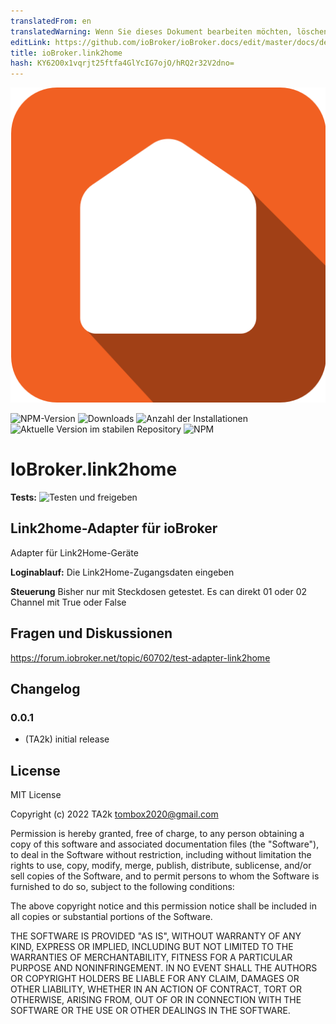 ```yaml
---
translatedFrom: en
translatedWarning: Wenn Sie dieses Dokument bearbeiten möchten, löschen Sie bitte das Feld "translationsFrom". Andernfalls wird dieses Dokument automatisch erneut übersetzt
editLink: https://github.com/ioBroker/ioBroker.docs/edit/master/docs/de/adapterref/iobroker.link2home/README.md
title: ioBroker.link2home
hash: KY62O0x1vqrjt25ftfa4GlYcIG7ojO/hRQ2r32V2dno=
---
```

![Logo](../../../en/adapterref/iobroker.link2home/admin/link2home.png)

![NPM-Version](https://img.shields.io/npm/v/iobroker.link2home.svg)
![Downloads](https://img.shields.io/npm/dm/iobroker.link2home.svg)
![Anzahl der Installationen](https://iobroker.live/badges/link2home-installed.svg)
![Aktuelle Version im stabilen Repository](https://iobroker.live/badges/link2home-stable.svg)
![NPM](https://nodei.co/npm/iobroker.link2home.png?downloads=true)

# IoBroker.link2home
**Tests:** ![Testen und freigeben](https://github.com/TA2k/ioBroker.link2home/workflows/Test%20and%20Release/badge.svg)

## Link2home-Adapter für ioBroker
Adapter für Link2Home-Geräte

**Loginablauf:** Die Link2Home-Zugangsdaten eingeben

**Steuerung** Bisher nur mit Steckdosen getestet. Es can direkt 01 oder 02 Channel mit True oder False

## Fragen und Diskussionen
<https://forum.iobroker.net/topic/60702/test-adapter-link2home>

## Changelog

### 0.0.1

- (TA2k) initial release

## License

MIT License

Copyright (c) 2022 TA2k <tombox2020@gmail.com>

Permission is hereby granted, free of charge, to any person obtaining a copy
of this software and associated documentation files (the "Software"), to deal
in the Software without restriction, including without limitation the rights
to use, copy, modify, merge, publish, distribute, sublicense, and/or sell
copies of the Software, and to permit persons to whom the Software is
furnished to do so, subject to the following conditions:

The above copyright notice and this permission notice shall be included in all
copies or substantial portions of the Software.

THE SOFTWARE IS PROVIDED "AS IS", WITHOUT WARRANTY OF ANY KIND, EXPRESS OR
IMPLIED, INCLUDING BUT NOT LIMITED TO THE WARRANTIES OF MERCHANTABILITY,
FITNESS FOR A PARTICULAR PURPOSE AND NONINFRINGEMENT. IN NO EVENT SHALL THE
AUTHORS OR COPYRIGHT HOLDERS BE LIABLE FOR ANY CLAIM, DAMAGES OR OTHER
LIABILITY, WHETHER IN AN ACTION OF CONTRACT, TORT OR OTHERWISE, ARISING FROM,
OUT OF OR IN CONNECTION WITH THE SOFTWARE OR THE USE OR OTHER DEALINGS IN THE
SOFTWARE.